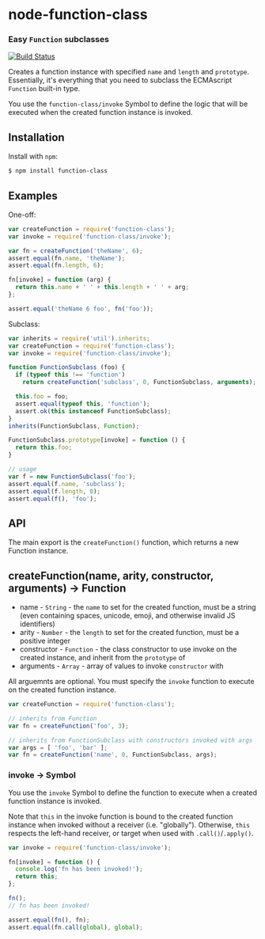 node-function-class
===================
### Easy `Function` subclasses
[![Build Status](https://secure.travis-ci.org/TooTallNate/node-function-class.svg)](http://travis-ci.org/TooTallNate/node-function-class)

Creates a function instance with specified `name` and `length` and `prototype`.
Essentially, it's everything that you need to subclass the ECMAscript `Function`
built-in type.

You use the `function-class/invoke` Symbol to define the logic that will be
executed when the created function instance is invoked.

Installation
------------

Install with `npm`:

``` bash
$ npm install function-class
```


Examples
--------

One-off:

``` js
var createFunction = require('function-class');
var invoke = require('function-class/invoke');

var fn = createFunction('theName', 6);
assert.equal(fn.name, 'theName');
assert.equal(fn.length, 6);

fn[invoke] = function (arg) {
  return this.name + ' ' + this.length + ' ' + arg;
};

assert.equal('theName 6 foo', fn('foo'));
```

Subclass:

``` js
var inherits = require('util').inherits;
var createFunction = require('function-class');
var invoke = require('function-class/invoke');

function FunctionSubclass (foo) {
  if (typeof this !== 'function')
    return createFunction('subclass', 0, FunctionSubclass, arguments);

  this.foo = foo;
  assert.equal(typeof this, 'function');
  assert.ok(this instanceof FunctionSubclass);
}
inherits(FunctionSubclass, Function);

FunctionSubclass.prototype[invoke] = function () {
  return this.foo;
}

// usage
var f = new FunctionSubclass('foo');
assert.equal(f.name, 'subclass');
assert.equal(f.length, 0);
assert.equal(f(), 'foo');
```


API
---

The main export is the `createFunction()` function, which returns a new Function
instance.

## createFunction(name, arity, constructor, arguments) → Function<Type>

 * name - `String` - the `name` to set for the created function, must be a string (even containing spaces, unicode, emoji, and otherwise invalid JS identifiers)
 * arity - `Number` - the `length` to set for the created function, must be a positive integer
 * constructor - `Function` - the class constructor to use invoke on the created instance, and inherit from the `prototype` of
 * arguments - `Array` - array of values to invoke `constructor` with

All arguemnts are optional. You must specify the `invoke` function to execute on
the created function instance.

``` js
var createFunction = require('function-class');

// inherits from Function
var fn = createFunction('foo', 3);

// inherits from FunctionSubclass with constructors invoked with args
var args = [ 'foo', 'bar' ];
var fn = createFunction('name', 0, FunctionSubclass, args);
```

### invoke → Symbol

You use the `invoke` Symbol to define the function to execute when a created
function instance is invoked.

Note that `this` in the invoke function is bound to the created function instance
when invoked without a receiver (i.e. "globally"). Otherwise, `this` respects the
left-hand receiver, or target when used with `.call()`/`.apply()`.

``` js
var invoke = require('function-class/invoke');

fn[invoke] = function () {
  console.log('fn has been invoked!');
  return this;
};

fn();
// fn has been invoked!

assert.equal(fn(), fn);
assert.equal(fn.call(global), global);
```
